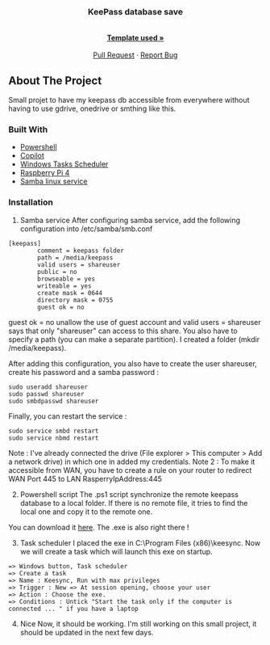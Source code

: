 <!-- PROJECT LOGO -->
<br />
  <h3 align="center">KeePass database save</h3>

  <p align="center">
    <br />
    <a href="https://github.com/othneildrew/Best-README-Template"><strong>Template used »</strong></a>
    <br />
    <br />
    <a href="https://github.com/Mahh0/KeepassSync/pulls">Pull Request</a>
    ·
    <a href="https://github.com/Mahh0/KeepassSync/issues">Report Bug</a>
  </p>
</div>


<!-- ABOUT THE PROJECT -->
## About The Project

Small projet to have my keepass db accessible from everywhere without having to use gdrive, onedrive or smthing like this.

### Built With

* [Powershell](https://docs.microsoft.com/fr-fr/powershell/)
* [Copilot](https://copilot.github.com/)
* [Windows Tasks Scheduler](https://docs.microsoft.com/fr-fr/windows/win32/taskschd/task-scheduler-start-page)
* [Raspberry Pi 4](https://www.raspberrypi.com/products/raspberry-pi-4-model-b/)
* [Samba linux service](https://doc.ubuntu-fr.org/samba)


### Installation
1. Samba service
After configuring samba service, add the following configuration into /etc/samba/smb.conf
```
[keepass]
        comment = keepass folder
        path = /media/keepass
        valid users = shareuser
        public = no
        browseable = yes
        writeable = yes
        create mask = 0644
        directory mask = 0755
        guest ok = no
```
guest ok = no unallow the use of guest account and valid users = shareuser says that only "shareuser" can access to this share. You also have to specify a path (you can make a separate partition). I created a folder (mkdir /media/keepass).

After adding this configuration, you also have to create the user shareuser, create his password and a samba password :
```
sudo useradd shareuser
sudo passwd shareuser
sudo smbdpasswd shareuser
```

Finally, you can restart the service :
```
sudo service smbd restart
sudo service nbmd restart
```

Note : I've already connected the drive (File explorer > This computer > Add a network drive) in which one in added my credentials.
Note 2 : To make it accessible from WAN, you have to create a rule on your router to redirect WAN Port 445 to LAN RasperryIpAddress:445

2. Powershell script
The .ps1 script synchronize the remote keepass database to a local folder. If there is no remote file, it tries to find the local one and copy it to the remote one.

You can download it [here](https://github.com//Mahh0/KeepassSync/archive/refs/heads/main.zip). The .exe is also right there !

3. Task scheduler
I placed the exe in C:\Program Files (x86)\keesync. Now we will create a task which will launch this exe on startup.
```
=> Windows button, Task scheduler
=> Create a task
=> Name : Keesync, Run with max privileges
=> Trigger : New => At session opening, choose your user
=> Action : Choose the exe.
=> Conditions : Untick "Start the task only if the computer is connected ... " if you have a laptop
```

4. Nice
Now, it should be working. I'm still working on this small project, it should be updated in the next few days.

